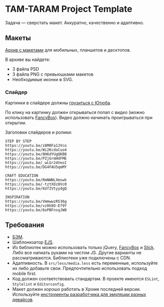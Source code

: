 # TAM-TARAM Project Template
Задача — сверстать макет. Аккуратно, качественно и адаптивно.

## Макеты
[Архив с макетами](https://yadi.sk/d/GJ7FD6dM3JiTkC) для мобильных, планшетов и десктопов.

В архиве вы найдете:
* 3 файла PSD
* 3 файла PNG с превьюшками макетов
* Необходимые иконки в SVG.

### Слайдер
Картинки в слайдере должны [грузиться с Ютюба](http://stackoverflow.com/questions/2068344/how-do-i-get-a-youtube-video-thumbnail-from-the-youtube-api?answertab=votes#tab-top).

По клику на картинку должен открываться попап с видео (можно использовать [FancyBox](http://fancyapps.com/fancybox/3/)). Видео должно начинать проигрываться при открытии.

Заголовки слайдеров и ролики:

```
STEP BY STEP
https://youtu.be/z8M0Fa1JVco
https://youtu.be/Wi2KcdoCuo4
https://youtu.be/8H6dYUgQKB8
https://youtu.be/PZjGrmHdFME
https://youtu.be/_wLGr24VeoI
https://youtu.be/DG4FAU5qmMY

CRAFT EDUCATION
https://youtu.be/RmNWNLXmswk
https://youtu.be/-tztXOz8Vc0
https://youtu.be/kUfIVtyydgQ

INSPIRATION
https://youtu.be/VmmwwzR536g
https://youtu.be/vz0k8O-Ef9Y
https://youtu.be/6oPBFnsqJW8
```

## Требования
* [БЭМ](https://ru.bem.info/methodology/).
* Шаблонизатор [EJS](https://github.com/mde/ejs).
* Из библиотек можно использовать только jQuery, [FancyBox](http://fancyapps.com/fancybox/3/) и [Slick](http://kenwheeler.github.io/slick/). Либо все напиать руками на чистом JS. Другие варианты не рассматриваются. Библиотеки уже подключены с CDN.
* Адаптивность. В `src/less/media.less` есть переменные, используйте их либо добавьте свои. Предпочтительно использовать подход mobile first.
* Код должен соответствовать стандартам. В проекте имеются `ESLint`, `Stylelint` и `Editorconfig`.
* Макет должен хорошо работать в Хроме последней версии. Используйте [инструменты разработчика для эмуляции разных девайсов](https://developers.google.com/web/tools/chrome-devtools/device-mode/).
